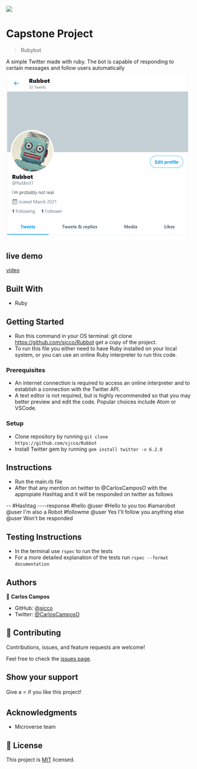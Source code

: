 ![](https://img.shields.io/badge/Microverse-blueviolet)

# Capstone Project

> Rubybot

A simple Twitter made with ruby. The bot is capable of responding to certain messages and follow users automatically

![screenshot](./assets/app_screenshot.png)

## live demo

[video](https://youtu.be/JgnmrqWmla8)

## Built With

- Ruby

## Getting Started

- Run this command in your OS terminal: git clone https://github.com/sjcco/Rubbot get a copy of the project.
- To run this file you either need to have Ruby installed on your local system, or you can use an online Ruby interpreter to run this code.

### Prerequisites

- An internet connection is required to access an online interpreter and to establish a connection with the Twitter API.
- A text editor is not required, but is highly recommended so that you may better preview and edit the code. Popular choices include Atom or VSCode.

### Setup

- Clone repository by running `git clone https://github.com/sjcco/Rubbot`
- Install Twitter gem by running `gem install twitter -v 6.2.0`

## Instructions

- Run the main.rb file
- After that any mention on twitter to @CarlosCamposO with the appropiate Hashtag and it will be responded on twitter as follows

-- #Hashtag ----response
#hello @user #Hello to you too
#iamarobot @user I'm also a Robot
#followme @user Yes I'll follow you
anything else @user Won't be responded

## Testing Instructions

- In the terminal use `rspec` to run the tests
- For a more detailed explanation of the tests run `rspec --format documentation`

## Authors

👤 **Carlos Campos**

- GitHub: [@sjcco](https://github.com/sjcco)
- Twitter: [@CarlosCamposO](https://twitter.com/CarlosCamposO)

## 🤝 Contributing

Contributions, issues, and feature requests are welcome!

Feel free to check the [issues page](https://github.com/sjcco/Rubbot/issues).

## Show your support

Give a ⭐️ if you like this project!

## Acknowledgments

- Microverse team

## 📝 License

This project is [MIT]('LICENSE.txt') licensed.
